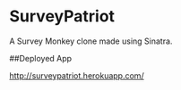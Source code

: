 SurveyPatriot
=============

A Survey Monkey clone made using Sinatra. 

##Deployed App

<http://surveypatriot.herokuapp.com/>
